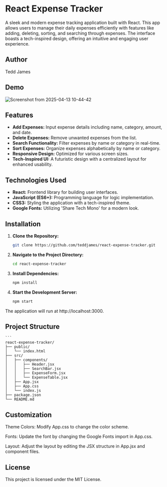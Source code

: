 #  React Expense Tracker

A sleek and modern expense tracking application built with React. This app allows users to manage their daily expenses efficiently with features like adding, deleting, sorting, and searching through expenses. The interface boasts a tech-inspired design, offering an intuitive and engaging user experience.


##  Author

Tedd James 


##  Demo

![Screenshot from 2025-04-13 10-44-42](https://github.com/user-attachments/assets/91cb7565-1c69-48df-a0b3-0ad07fb49302)


##  Features

- **Add Expenses:** Input expense details including name, category, amount, and date.
- **Delete Expenses:** Remove unwanted expenses from the list.
- **Search Functionality:** Filter expenses by name or category in real-time.
- **Sort Expenses:** Organize expenses alphabetically by name or category.
- **Responsive Design:** Optimized for various screen sizes.
- **Tech-Inspired UI:** A futuristic design with a centralized layout for enhanced usability.

##  Technologies Used

- **React:** Frontend library for building user interfaces.
- **JavaScript (ES6+):** Programming language for logic implementation.
- **CSS3:** Styling the application with a tech-inspired theme.
- **Google Fonts:** Utilizing 'Share Tech Mono' for a modern look.

## Installation

1. **Clone the Repository:**
   ```bash
   git clone https://github.com/teddjames/react-expense-tracker.git

2. **Navigate to the Project Directory:**
    ```bash
    cd react-expense-tracker
    
3. **Install Dependencies:**
    ```bash
    npm install
    
4. **Start the Development Server:**
    ```bash
    npm start
The application will run at http://localhost:3000.

## Project Structure
    ```
    react-expense-tracker/
    ├── public/
    │   └── index.html
    ├── src/
    │   ├── components/
    │   │   ├── Header.jsx
    │   │   ├── SearchBar.jsx
    │   │   ├── ExpenseForm.jsx
    │   │   └── ExpenseTable.jsx
    │   ├── App.jsx
    │   ├── App.css
    │   └── index.js
    ├── package.json
    └── README.md

## Customization
Theme Colors: Modify App.css to change the color scheme.

Fonts: Update the font by changing the Google Fonts import in App.css.

Layout: Adjust the layout by editing the JSX structure in App.jsx and component files.

## License
This project is licensed under the MIT License.
